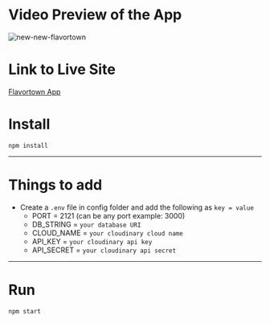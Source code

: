# Video Preview of the App

![new-new-flavortown](https://user-images.githubusercontent.com/98843063/209581504-542fd937-1c24-4d00-8423-598320e01703.gif)

# Link to Live Site

[Flavortown App](https://flavortown-app-92977c3e7c68.herokuapp.com/)

# Install

`npm install`

---

# Things to add

- Create a `.env` file in config folder and add the following as `key = value`
  - PORT = 2121 (can be any port example: 3000)
  - DB_STRING = `your database URI`
  - CLOUD_NAME = `your cloudinary cloud name`
  - API_KEY = `your cloudinary api key`
  - API_SECRET = `your cloudinary api secret`

---

# Run

`npm start`
